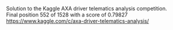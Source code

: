 Solution to the Kaggle AXA driver telematics analysis competition.  
Final position 552 of 1528 with a score of 0.79827
https://www.kaggle.com/c/axa-driver-telematics-analysis/
